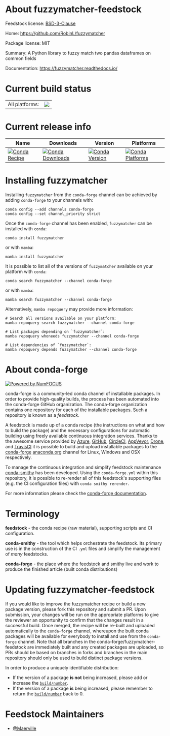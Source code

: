 About fuzzymatcher-feedstock
============================

Feedstock license: [BSD-3-Clause](https://github.com/conda-forge/fuzzymatcher-feedstock/blob/main/LICENSE.txt)

Home: https://github.com/RobinL/fuzzymatcher

Package license: MIT

Summary: A Python library to fuzzy match two pandas dataframes on common fields

Documentation: https://fuzzymatcher.readthedocs.io/

Current build status
====================


<table><tr><td>All platforms:</td>
    <td>
      <a href="https://dev.azure.com/conda-forge/feedstock-builds/_build/latest?definitionId=11351&branchName=main">
        <img src="https://dev.azure.com/conda-forge/feedstock-builds/_apis/build/status/fuzzymatcher-feedstock?branchName=main">
      </a>
    </td>
  </tr>
</table>

Current release info
====================

| Name | Downloads | Version | Platforms |
| --- | --- | --- | --- |
| [![Conda Recipe](https://img.shields.io/badge/recipe-fuzzymatcher-green.svg)](https://anaconda.org/conda-forge/fuzzymatcher) | [![Conda Downloads](https://img.shields.io/conda/dn/conda-forge/fuzzymatcher.svg)](https://anaconda.org/conda-forge/fuzzymatcher) | [![Conda Version](https://img.shields.io/conda/vn/conda-forge/fuzzymatcher.svg)](https://anaconda.org/conda-forge/fuzzymatcher) | [![Conda Platforms](https://img.shields.io/conda/pn/conda-forge/fuzzymatcher.svg)](https://anaconda.org/conda-forge/fuzzymatcher) |

Installing fuzzymatcher
=======================

Installing `fuzzymatcher` from the `conda-forge` channel can be achieved by adding `conda-forge` to your channels with:

```
conda config --add channels conda-forge
conda config --set channel_priority strict
```

Once the `conda-forge` channel has been enabled, `fuzzymatcher` can be installed with `conda`:

```
conda install fuzzymatcher
```

or with `mamba`:

```
mamba install fuzzymatcher
```

It is possible to list all of the versions of `fuzzymatcher` available on your platform with `conda`:

```
conda search fuzzymatcher --channel conda-forge
```

or with `mamba`:

```
mamba search fuzzymatcher --channel conda-forge
```

Alternatively, `mamba repoquery` may provide more information:

```
# Search all versions available on your platform:
mamba repoquery search fuzzymatcher --channel conda-forge

# List packages depending on `fuzzymatcher`:
mamba repoquery whoneeds fuzzymatcher --channel conda-forge

# List dependencies of `fuzzymatcher`:
mamba repoquery depends fuzzymatcher --channel conda-forge
```


About conda-forge
=================

[![Powered by
NumFOCUS](https://img.shields.io/badge/powered%20by-NumFOCUS-orange.svg?style=flat&colorA=E1523D&colorB=007D8A)](https://numfocus.org)

conda-forge is a community-led conda channel of installable packages.
In order to provide high-quality builds, the process has been automated into the
conda-forge GitHub organization. The conda-forge organization contains one repository
for each of the installable packages. Such a repository is known as a *feedstock*.

A feedstock is made up of a conda recipe (the instructions on what and how to build
the package) and the necessary configurations for automatic building using freely
available continuous integration services. Thanks to the awesome service provided by
[Azure](https://azure.microsoft.com/en-us/services/devops/), [GitHub](https://github.com/),
[CircleCI](https://circleci.com/), [AppVeyor](https://www.appveyor.com/),
[Drone](https://cloud.drone.io/welcome), and [TravisCI](https://travis-ci.com/)
it is possible to build and upload installable packages to the
[conda-forge](https://anaconda.org/conda-forge) [anaconda.org](https://anaconda.org/)
channel for Linux, Windows and OSX respectively.

To manage the continuous integration and simplify feedstock maintenance
[conda-smithy](https://github.com/conda-forge/conda-smithy) has been developed.
Using the ``conda-forge.yml`` within this repository, it is possible to re-render all of
this feedstock's supporting files (e.g. the CI configuration files) with ``conda smithy rerender``.

For more information please check the [conda-forge documentation](https://conda-forge.org/docs/).

Terminology
===========

**feedstock** - the conda recipe (raw material), supporting scripts and CI configuration.

**conda-smithy** - the tool which helps orchestrate the feedstock.
                   Its primary use is in the construction of the CI ``.yml`` files
                   and simplify the management of *many* feedstocks.

**conda-forge** - the place where the feedstock and smithy live and work to
                  produce the finished article (built conda distributions)


Updating fuzzymatcher-feedstock
===============================

If you would like to improve the fuzzymatcher recipe or build a new
package version, please fork this repository and submit a PR. Upon submission,
your changes will be run on the appropriate platforms to give the reviewer an
opportunity to confirm that the changes result in a successful build. Once
merged, the recipe will be re-built and uploaded automatically to the
`conda-forge` channel, whereupon the built conda packages will be available for
everybody to install and use from the `conda-forge` channel.
Note that all branches in the conda-forge/fuzzymatcher-feedstock are
immediately built and any created packages are uploaded, so PRs should be based
on branches in forks and branches in the main repository should only be used to
build distinct package versions.

In order to produce a uniquely identifiable distribution:
 * If the version of a package **is not** being increased, please add or increase
   the [``build/number``](https://docs.conda.io/projects/conda-build/en/latest/resources/define-metadata.html#build-number-and-string).
 * If the version of a package **is** being increased, please remember to return
   the [``build/number``](https://docs.conda.io/projects/conda-build/en/latest/resources/define-metadata.html#build-number-and-string)
   back to 0.

Feedstock Maintainers
=====================

* [@Maerville](https://github.com/Maerville/)

